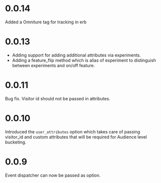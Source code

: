 # 0.0.14

Added a Omniture tag for tracking in erb

# 0.0.13

- Adding support for adding additional attributes via experiments.
- Adding a feature_flip method which is alias of experiment to distinguish between experiments and on/off feature.


# 0.0.11

Bug fix. Visitor id should not be passed in attributes.

# 0.0.10

Introduced the `user_attributes` option which takes care of passing visitor_id and custom attributes that will be required for Audience level bucketing.

# 0.0.9

Event dispatcher can now be passed as option.
